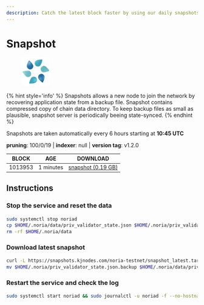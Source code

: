 ```yaml
---
description: Catch the latest block faster by using our daily snapshots.
---
```


# Snapshot

<figure><img src="https://raw.githubusercontent.com/kj89/cosmos-images/main/logos/noria.png" alt=""><figcaption></figcaption></figure>

{% hint style='info' %}
Snapshots allows a new node to join the network by recovering application state from a backup file. 
Snapshot contains compressed copy of chain data directory. To keep backup files as small as plausible, 
snapshot server is periodically beeing state-synced.
{% endhint %}

Snapshots are taken automatically every 6 hours starting at **10:45 UTC**

**pruning**: 100/0/19 | **indexer**: null | **version tag**: v1.2.0

| BLOCK             | AGE             | DOWNLOAD                                                                                            |
| ----------------- | --------------- | --------------------------------------------------------------------------------------------------- |
| 1013953 | 1 minutes | [snapshot (0.19 GB)](https://snapshots.kjnodes.com/noria-testnet/snapshot\_latest.tar.lz4) |

## Instructions

### Stop the service and reset the data

```bash
sudo systemctl stop noriad
cp $HOME/.noria/data/priv_validator_state.json $HOME/.noria/priv_validator_state.json.backup
rm -rf $HOME/.noria/data
```

### Download latest snapshot

```bash
curl -L https://snapshots.kjnodes.com/noria-testnet/snapshot_latest.tar.lz4 | tar -Ilz4 -xf - -C $HOME/.noria
mv $HOME/.noria/priv_validator_state.json.backup $HOME/.noria/data/priv_validator_state.json
```

### Restart the service and check the log

```bash
sudo systemctl start noriad && sudo journalctl -u noriad -f --no-hostname -o cat
```
